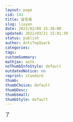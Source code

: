 ```yaml
---
layout: page
cid: 143
title: 留言板
slug: liuyan
date: 2022/02/09 15:30:00
updated: 2022/03/21 15:01:39
status: publish
author: AntiTopQuark
categories: 
tags: 
customSummary: 
mathjax: auto
noThumbInfoStyle: default
outdatedNotice: no
reprint: standard
thumb: 
thumbChoice: default
thumbDesc: 
thumbSmall: 
thumbStyle: default
---
```



了 